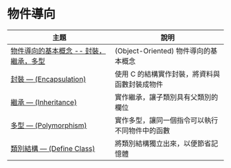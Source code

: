 # 物件導向

| 主題                                   | 說明                                           |
|----------------------------------------|------------------------------------------------|
| [物件導向的基本概念 -- 封裝，繼承，多型](oop_basic_concept.md) | (Object-Oriented) 物件導向的基本概念           |
| [封裝 — (Encapsulation)](encapsulation.md)                 | 使用 C 的結構實作封裝，將資料與函數封裝成物件  |
| [繼承 — (Inheritance)](inheritance.md)                   | 實作繼承，讓子類別具有父類別的欄位             |
| [多型 — (Polymorphism)](polymorphism.md)                  | 實作多型，讓同一個指令可以執行不同物件中的函數 |
| [類別結構 — (Define Class)](class_structure.md)              | 將類別結構獨立出來，以便節省記憶體             |